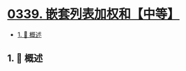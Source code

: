 # [0339. 嵌套列表加权和【中等】](https://github.com/tnotesjs/TNotes.leetcode/tree/main/notes/0339.%20%E5%B5%8C%E5%A5%97%E5%88%97%E8%A1%A8%E5%8A%A0%E6%9D%83%E5%92%8C%E3%80%90%E4%B8%AD%E7%AD%89%E3%80%91)

<!-- region:toc -->

- [1. 📝 概述](#1--概述)

<!-- endregion:toc -->

## 1. 📝 概述
